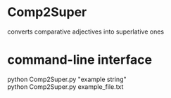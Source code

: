 # Comp2Super
converts comparative adjectives into superlative ones

# command-line interface
python Comp2Super.py "example string"  
python Comp2Super.py example_file.txt
